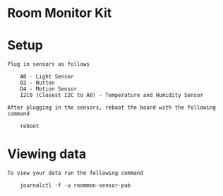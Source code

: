 # Room Monitor Kit
# Setup

	Plug in sensors as follows

		A0 - Light Sensor
		D2 - Button
		D4 - Motion Sensor
		I2C0 (Closest I2C to A0) - Temperature and Humidity Sensor

	After plugging in the sensors, reboot the board with the following command
	
		reboot

# Viewing data

	To view your data run the following command

		journalctl -f -u roommon-sensor-pub